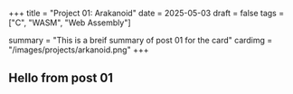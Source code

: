 +++
title = "Project 01: Arakanoid"
date = 2025-05-03
draft = false
tags = ["C", "WASM", "Web Assembly"]

summary = "This is a breif summary of post 01 for the card"
cardimg = "/images/projects/arkanoid.png"
+++

## Hello from post 01
